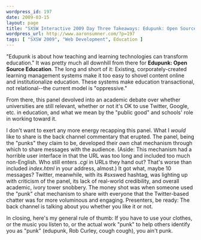 ```yaml
--- 
wordpress_id: 197
date: 2009-03-15
layout: page
title: "SXSW Interactive 2009 Day Three Takeaways: Edupunk: Open Source Education"
wordpress_url: http://www.aaronsumner.com/?p=197
tags: [ "SXSW 2009", "Web Development", Education ]
---
```

"Edupunk is about how teaching and learning technologies can transform education." It was pretty much all downhill from there for <strong>Edupunk: Open Source Education</strong>. The long and short of it: Existing, corporately-created learning management systems make it too easy to shovel content online and institutionalize education. These systems make education transactional, not relational--the current model is "oppressive."

From there, this panel devolved into an academic debate over whether universities are still relevant, whether or not it's OK to use Twitter, Google, etc. in education, and what we mean by the "public good" and schools' role in working toward it.

I don't want to exert any more energy recapping this panel. What I <em>would</em> like to share is the back channel commentary that erupted. The panel, being the "punks" they claim to be, developed their <em>own</em> chat mechanism through which to share messages with the audience. (Aside: This mechanism had a horrible user interface in that the URL was too long and included too much non-English. Who still enters <em>.cgi</em> in URLs they hand out? That's worse than included <em>index.html</em> in your address, almost.) It got what, maybe 10 messages? Twitter, meanwhile, with its #sxswed hashtag, was lighting up with criticism of the panel, its lack of real-world credibility, and overall academic, ivory tower snobbery. The money shot was when someone used the "punk" chat mechanism to share with everyone that the Twitter-based chatter was for more voluminous and engaging. Presenters, be ready: The back channel is talking about you whether you like it or not.

In closing, here's my general rule of thumb: If you have to use your clothes, or the music you listen to, or the actual work "punk" to help others identify you as "punk" (edupunk, Rob Curley, cough cough), you ain't punk.
